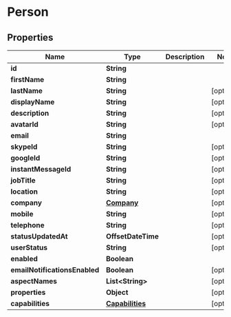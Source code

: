 

# Person

## Properties

Name | Type | Description | Notes
------------ | ------------- | ------------- | -------------
**id** | **String** |  | 
**firstName** | **String** |  | 
**lastName** | **String** |  |  [optional]
**displayName** | **String** |  |  [optional]
**description** | **String** |  |  [optional]
**avatarId** | **String** |  |  [optional]
**email** | **String** |  | 
**skypeId** | **String** |  |  [optional]
**googleId** | **String** |  |  [optional]
**instantMessageId** | **String** |  |  [optional]
**jobTitle** | **String** |  |  [optional]
**location** | **String** |  |  [optional]
**company** | [**Company**](Company.md) |  |  [optional]
**mobile** | **String** |  |  [optional]
**telephone** | **String** |  |  [optional]
**statusUpdatedAt** | **OffsetDateTime** |  |  [optional]
**userStatus** | **String** |  |  [optional]
**enabled** | **Boolean** |  | 
**emailNotificationsEnabled** | **Boolean** |  |  [optional]
**aspectNames** | **List&lt;String&gt;** |  |  [optional]
**properties** | **Object** |  |  [optional]
**capabilities** | [**Capabilities**](Capabilities.md) |  |  [optional]




